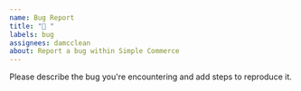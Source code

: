 ```yaml
---
name: Bug Report
title: "🐛 "
labels: bug
assignees: damcclean
about: Report a bug within Simple Commerce
---
```


Please describe the bug you're encountering and add steps to reproduce it.
